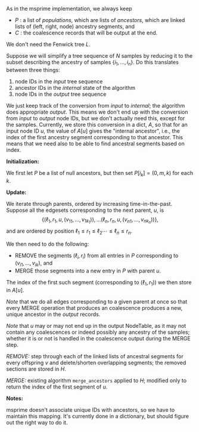 As in the msprime implementation,
we always keep 

- $P$ : a list of *populations*, which are lists of *ancestors*, 
    which are linked lists of (left, right, node) ancestry segments, and
- $C$ : the coalescence records that will be output at the end.

We don't need the Fenwick tree $L$.

Suppose we will simplify a tree sequence of $N$ samples
by reducing it to the subset describing the ancestry of samples
$\{i_1, \ldots, i_n\}$.
Do this translates between three things:

1. node IDs in the *input* tree sequence
2. ancestor IDs in the *internal* state of the algorithm
3. node IDs in the *output* tree sequence

We just keep track of the conversion from *input* to *internal*;
the algorithm does appropriate *output*.
This means we don't end up with the conversion from *input* to *output* node IDs,
but we don't actually need this, except for the samples.
Currently, we store this conversion in a dict, $A$,
so that for an input node ID $u$, the value of $A[u]$
gives the "internal ancestor",
i.e., the index of the first ancestry segment corresponding to that ancestor.
This means that we need also to be able to find ancestral segments based on index.

**Initialization:**

We first let $P$ be a list of null ancestors,
but then set $P[i_k] = (0, m, k)$ for each $k$.


**Update:**

We iterate through parents, ordered by increasing time-in-the-past.
Suppose all the edgesets corresponding to the next parent, $u$, is
$$
\{
(\ell_1, r_1, u, (v_{11}, \ldots, v_{1k_1})),
\ldots
(\ell_n, r_n, u, (v_{n1}, \ldots, v_{nk_n})) 
\} ,
$$
and are ordered by position $\ell_1 \le r_1 \le \ell_2 \cdots \le \ell_n \le r_n$.

We then need to do the following:

* REMOVE the segments $(\ell_i, r_i)$ from all entries in $P$ corresponding to $(v_{i1}, \ldots, v_{ik})$, and
* MERGE those segments into a new entry in $P$ with parent $u$.

The index of the first such segment (corresponding to $(\ell_1, r_1)$) we then store in $A[u]$.

*Note* that we do all edges corresponding to a given parent at once
so that every MERGE operation that produces an coalescence produces a new, unique ancestor in the *output* records.

*Note* that $u$ may or may not end up in the output NodeTable,
as it may not contain any coalescences or indeed possibly any ancestry of the samples;
whether it is or not is handled in the coalescence output during the MERGE step.

*REMOVE:* 
step through each of the linked lists of ancestral segments for every offspring $v$
and delete/shorten overlapping segments; the removed sections are stored in $H$.


*MERGE:* 
existing algorithm `merge_ancestors` applied to $H$;
modified only to return the index of the first segment of $u$.


**Notes:**

msprime doesn't associate unique IDs with ancestors, so we have to maintain this mapping.
It's currently done in a dictionary, but should figure out the right way to do it.
